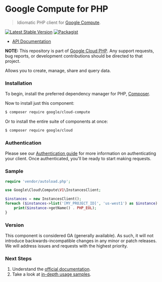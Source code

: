 # Google Compute for PHP

> Idiomatic PHP client for [Google Compute](https://cloud.google.com/compute/).

[![Latest Stable Version](https://poser.pugx.org/google/cloud-compute/v/stable)](https://packagist.org/packages/google/cloud-compute) [![Packagist](https://img.shields.io/packagist/dm/google/cloud-compute.svg)](https://packagist.org/packages/google/cloud-compute)

* [API Documentation](https://cloud.google.com/php/docs/reference/cloud-compute/latest)

**NOTE:** This repository is part of [Google Cloud PHP](https://github.com/googleapis/google-cloud-php). Any
support requests, bug reports, or development contributions should be directed to
that project.

Allows you to create, manage, share and query data.

### Installation

To begin, install the preferred dependency manager for PHP, [Composer](https://getcomposer.org/).

Now to install just this component:

```sh
$ composer require google/cloud-compute
```

Or to install the entire suite of components at once:

```sh
$ composer require google/cloud
```

### Authentication

Please see our [Authentication guide](https://github.com/googleapis/google-cloud-php/blob/main/AUTHENTICATION.md) for more information
on authenticating your client. Once authenticated, you'll be ready to start making requests.

### Sample

```php
require 'vendor/autoload.php';

use Google\Cloud\Compute\V1\InstancesClient;

$instances = new InstancesClient();
foreach ($instances->list('[MY_PROJECT_ID]', 'us-west1') as $instance) {
    print($instance->getName() . PHP_EOL);
}
```

### Version

This component is considered GA (generally available). As such, it will not introduce backwards-incompatible changes in
any minor or patch releases. We will address issues and requests with the highest priority.

### Next Steps

1. Understand the [official documentation](https://cloud.google.com/compute/docs).
2. Take a look at [in-depth usage samples](https://github.com/GoogleCloudPlatform/php-docs-samples/tree/master/compute).
